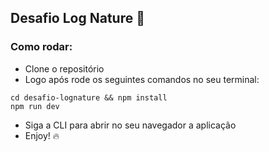 ## Desafio Log Nature :evergreen_tree:

### Como rodar:

- Clone o repositório
- Logo após rode os seguintes comandos no seu terminal:

```
cd desafio-lognature && npm install
npm run dev
```

- Siga a CLI para abrir no seu navegador a aplicação
- Enjoy! :fire:
